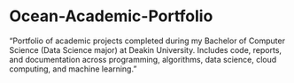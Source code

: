 # Ocean-Academic-Portfolio
“Portfolio of academic projects completed during my Bachelor of Computer Science (Data Science major) at Deakin University. Includes code, reports, and documentation across programming, algorithms, data science, cloud computing, and machine learning.”
